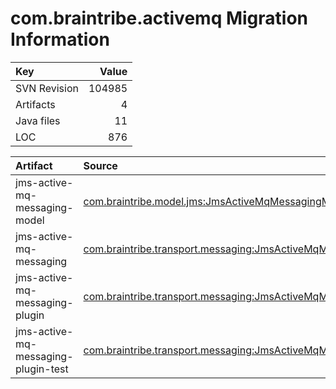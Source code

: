 # com.braintribe.activemq Migration Information

| Key | Value |
| :------------- | ----: |
| SVN Revision   | 104985  | 
| Artifacts   | 4  | 
| Java files | 11 | 
| LOC | 876 | 



| Artifact      | Source | 
| :------------- | :----- |
| jms-active-mq-messaging-model | [com.braintribe.model.jms:JmsActiveMqMessagingModel#1.1](https://svn.braintribe.com/repo/master/Development/artifacts/com/braintribe/model/jms/JmsActiveMqMessagingModel/1.1) |
| jms-active-mq-messaging | [com.braintribe.transport.messaging:JmsActiveMqMessaging#1.1](https://svn.braintribe.com/repo/master/Development/artifacts/com/braintribe/transport/messaging/JmsActiveMqMessaging/1.1) |
| jms-active-mq-messaging-plugin | [com.braintribe.transport.messaging:JmsActiveMqMessagingPlugin#1.1](https://svn.braintribe.com/repo/master/Development/artifacts/com/braintribe/transport/messaging/JmsActiveMqMessagingPlugin/1.1) |
| jms-active-mq-messaging-plugin-test | [com.braintribe.transport.messaging:JmsActiveMqMessagingPluginTest#1.1](https://svn.braintribe.com/repo/master/Development/artifacts/com/braintribe/transport/messaging/JmsActiveMqMessagingPluginTest/1.1) |
